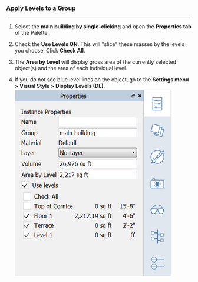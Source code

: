 ### Apply Levels to a Group
---

1. Select the **main building by single-clicking** and open the **Properties tab** of the Palette.

2. Check the **Use Levels ON**. This will "slice" these masses by the levels you choose. Click **Check All**.

3. The **Area by Level** will display gross area of the currently selected object(s) and the area of each individual level.

4. If you do not see blue level lines on the object, go to the **Settings menu &gt; Visual Style &gt; Display Levels (DL)**. ![](./images/8b2036b8-b627-44a2-ada8-b901cdb380d2.png)

